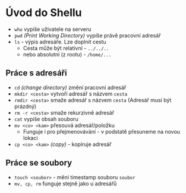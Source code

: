 # Úvod do Shellu
- `who` vypíše uživatele na serveru
- `pwd` *(Print Working Directory)* vypíše právě pracovní adresář
- `ls` - výpis adresáře. Lze doplnit cestu
	- Cesta může být relativní - `../../..`
	- nebo absolutní (z rootu) - `/home/...`

## Práce s adresáři
- `cd` *(change directory)* změní pracovní adresář
- `mkdir <cesta>` vytvoří adresář s názvem `cesta`
- `rmdir <cesta>` smaže adresář s názvem `cesta` (Adresář musí být prázdný)
- `rm -r <cesta>` smaže rekurzivně adresář
- `cat` vypíše obsah souboru
- `mv <co> <kam>` přesouvá adresář/položku
	- Funguje i pro přejmenovávání - v podstatě přesuneme na novou lokaci
- `cp <co> <kam>` *(copy)* - kopíruje adresář

## Práce se soubory
- `touch <soubor>` - mění timestamp souboru `soubor`
- `mv, cp, rm` funguje stejně jako u adresářů